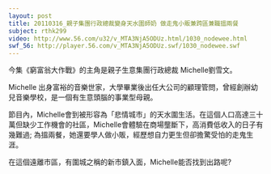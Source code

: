 ```yaml
---
layout: post
title: 20110316_親子集團行政總裁變身天水圍師奶 做走鬼小販兼跨區兼職搵兩餐
subject: rthk299
video: http://www.56.com/u32/v_MTA3NjA5ODUz.html/1030_nodewee.html
swf_56: http://player.56.com/v_MTA3NjA5ODUz.swf/1030_nodewee.swf
---
```

今集《窮富翁大作戰》的主角是親子生意集團行政總裁 Michelle劉雪文。

Michelle 出身富裕的音樂世家，大學畢業後出任大公司的顧理管問，曾經創辦幼兒音樂學校，是一個有生意頭腦的事業型母親。

節目內，Michelle會到被形容為「悲情城市」的天水圍生活。在這個人口高達三十萬但缺少工作機會的社區，Michelle會體驗在商場壟斷下，高消費低收入的日子有幾難過;
為搵兩餐，她還要學人做小販，經歷想自力更生但卻擔驚受怕的走鬼生涯。

在這個遠離市區，有圍城之稱的新市鎮入面，Michelle能否找到出路呢?
